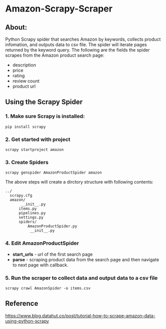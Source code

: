 # Amazon-Scrapy-Scraper 

## About:

  Python Scrapy spider that searches Amazon by keywords, collects product infomation, and outputs data to csv file. The spider will iterate pages returned by the keyword query. The following are the fields the spider scrapes from the Amazon product search page:

  * description
  * price 
  * rating 
  * review count 
  * product url
            
## Using the Scrapy Spider

### 1. Make sure Scrapy is installed:
```
pip install scrapy
```
  
### 2. Get started with project
```
scrapy startproject amazon
```
### 3. Create Spiders
```
scrapy genspider AmazonProductSpider amazon
```

The above steps will create a dirctory structure with following contents:
```
../
  scrapy.cfg
  amazon/
       __init__.py
      items.py
      pipelines.py
      settings.py
      spiders/
          AmazonProductSpider.py
           __init__.py
```

### 4. Edit AmazonProductSpider 

* <b>start_urls</b> - url of the first search page
* <b>parse</b> - scraping product data from the search page and then navigate to next page with callback.

### 5. Run the scraper to collect data and output data to a csv file
    scrapy crawl AmazonSpider -o items.csv

## Reference
https://www.blog.datahut.co/post/tutorial-how-to-scrape-amazon-data-using-python-scrapy

